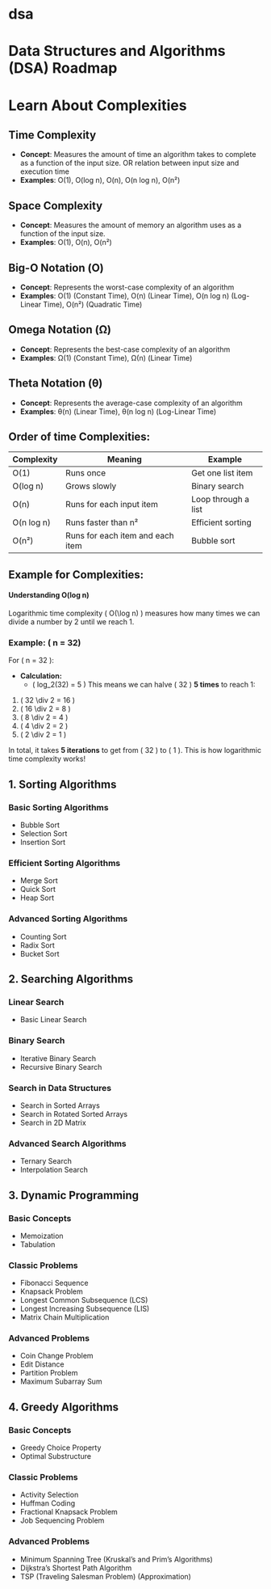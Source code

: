 # dsa

# Data Structures and Algorithms (DSA) Roadmap

# Learn About Complexities

## Time Complexity
- **Concept**: Measures the amount of time an algorithm takes to complete as a function of the input size. OR relation between input size and execution time
- **Examples**: O(1), O(log n), O(n), O(n log n), O(n²)

## Space Complexity
- **Concept**: Measures the amount of memory an algorithm uses as a function of the input size.
- **Examples**: O(1), O(n), O(n²)

## Big-O Notation (Ο)
- **Concept**: Represents the worst-case complexity of an algorithm
- **Examples**: O(1) (Constant Time), O(n) (Linear Time), O(n log n) (Log-Linear Time), O(n²) (Quadratic Time)

## Omega Notation (Ω)
- **Concept**: Represents the best-case complexity of an algorithm
- **Examples**: Ω(1) (Constant Time), Ω(n) (Linear Time)

## Theta Notation (θ)
- **Concept**: Represents the average-case complexity of an algorithm
- **Examples**: θ(n) (Linear Time), θ(n log n) (Log-Linear Time)

## Order of time  Complexities:

| Complexity  | Meaning                          | Example               |
|-------------|----------------------------------|-----------------------|
| O(1)        | Runs once                        | Get one list item     |
| O(log n)    | Grows slowly                     | Binary search         |
| O(n)        | Runs for each input item         | Loop through a list   |
| O(n log n)  | Runs faster than n²              | Efficient sorting     |
| O(n²)       | Runs for each item and each item | Bubble sort           | 

## Example for Complexities:

#### Understanding O(log n)
 Logarithmic time complexity \( O(\log n) \) measures how many times we can divide a number by 2 until we reach 1.

### Example: ( n = 32\)
For ( n = 32 ):
- **Calculation:** 
  - ( log_2(32) = 5 )
This means we can halve ( 32 ) **5 times** to reach 1:

1. ( 32 \div 2 = 16 )
2. ( 16 \div 2 = 8 )
3. ( 8 \div 2 = 4 )
4. ( 4 \div 2 = 2 )
5. ( 2 \div 2 = 1 )

In total, it takes **5 iterations** to get from \( 32 \) to \( 1 \). This is how logarithmic time complexity works!





































## 1. Sorting Algorithms
### Basic Sorting Algorithms
- Bubble Sort
- Selection Sort
- Insertion Sort

### Efficient Sorting Algorithms
- Merge Sort
- Quick Sort
- Heap Sort

### Advanced Sorting Algorithms
- Counting Sort
- Radix Sort
- Bucket Sort

## 2. Searching Algorithms
### Linear Search
- Basic Linear Search

### Binary Search
- Iterative Binary Search
- Recursive Binary Search

### Search in Data Structures
- Search in Sorted Arrays
- Search in Rotated Sorted Arrays
- Search in 2D Matrix

### Advanced Search Algorithms
- Ternary Search
- Interpolation Search

## 3. Dynamic Programming
### Basic Concepts
- Memoization
- Tabulation

### Classic Problems
- Fibonacci Sequence
- Knapsack Problem
- Longest Common Subsequence (LCS)
- Longest Increasing Subsequence (LIS)
- Matrix Chain Multiplication

### Advanced Problems
- Coin Change Problem
- Edit Distance
- Partition Problem
- Maximum Subarray Sum

## 4. Greedy Algorithms
### Basic Concepts
- Greedy Choice Property
- Optimal Substructure

### Classic Problems
- Activity Selection
- Huffman Coding
- Fractional Knapsack Problem
- Job Sequencing Problem

### Advanced Problems
- Minimum Spanning Tree (Kruskal’s and Prim’s Algorithms)
- Dijkstra’s Shortest Path Algorithm
- TSP (Traveling Salesman Problem) (Approximation)

